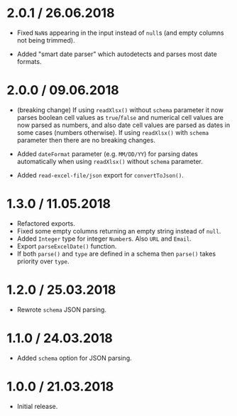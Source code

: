 2.0.1 / 26.06.2018
==================

  * Fixed `NaN`s appearing in the input instead of `null`s (and empty columns not being trimmed).

  * Added "smart date parser" which autodetects and parses most date formats.

2.0.0 / 09.06.2018
==================

  * (breaking change) If using `readXlsx()` without `schema` parameter it now parses boolean cell values as `true`/`false` and numerical cell values are now parsed as numbers, and also date cell values are parsed as dates in some cases (numbers otherwise). If using `readXlsx()` with `schema` parameter then there are no breaking changes.

  * Added `dateFormat` parameter (e.g. `MM/DD/YY`) for parsing dates automatically when using `readXlsx()` without `schema` parameter.

  * Added `read-excel-file/json` export for `convertToJson()`.

1.3.0 / 11.05.2018
==================

  * Refactored exports.
  * Fixed some empty columns returning an empty string instead of `null`.
  * Added `Integer` type for integer `Number`s. Also `URL` and `Email`.
  * Export `parseExcelDate()` function.
  * If both `parse()` and `type` are defined in a schema then `parse()` takes priority over `type`.

1.2.0 / 25.03.2018
==================

  * Rewrote `schema` JSON parsing.

1.1.0 / 24.03.2018
==================

  * Added `schema` option for JSON parsing.

1.0.0 / 21.03.2018
==================

  * Initial release.